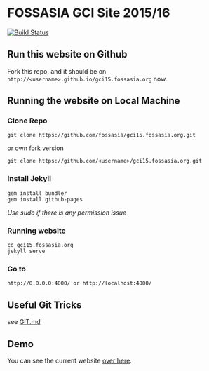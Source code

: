 # FOSSASIA GCI Site 2015/16

[![Build Status](https://travis-ci.org/fossasia/gci15.fossasia.org.svg)](https://travis-ci.org/fossasia/gci15.fossasia.org)


## Run this website on Github
Fork this repo, and it should be on `http://<username>.github.io/gci15.fossasia.org` now.

## Running the website on Local Machine
### Clone Repo

    git clone https://github.com/fossasia/gci15.fossasia.org.git

or own fork version

    git clone https://github.com/<username>/gci15.fossasia.org.git

### Install Jekyll

    gem install bundler
    gem install github-pages

*Use sudo if there is any permission issue*

### Running website

    cd gci15.fossasia.org
    jekyll serve
    
### Go to

    http://0.0.0.0:4000/ or http://localhost:4000/

## Useful Git Tricks
  see [GIT.md](https://github.com/fossasia/gci15.fossasia.org/blob/gh-pages/GIT.md) 

## Demo

You can see the current website [over here](http://gci15.fossasia.org).